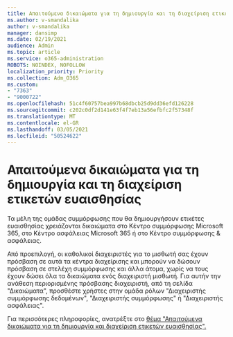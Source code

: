 ```yaml
---
title: Απαιτούμενα δικαιώματα για τη δημιουργία και τη διαχείριση ετικετών ευαισθησίας
ms.author: v-smandalika
author: v-smandalika
manager: dansimp
ms.date: 02/19/2021
audience: Admin
ms.topic: article
ms.service: o365-administration
ROBOTS: NOINDEX, NOFOLLOW
localization_priority: Priority
ms.collection: Adm_O365
ms.custom:
- "7363"
- "9000722"
ms.openlocfilehash: 51c4f60757bea997b68dbcb25d9dd36efd126228
ms.sourcegitcommit: c202c0df2d141e63f4f7eb13a56efbfc2f57348f
ms.translationtype: MT
ms.contentlocale: el-GR
ms.lasthandoff: 03/05/2021
ms.locfileid: "50524622"
---
```

# <a name="permissions-required-to-create-and-manage-sensitivity-labels"></a>Απαιτούμενα δικαιώματα για τη δημιουργία και τη διαχείριση ετικετών ευαισθησίας

Τα μέλη της ομάδας συμμόρφωσης που θα δημιουργήσουν ετικέτες ευαισθησίας χρειάζονται δικαιώματα στο Κέντρο συμμόρφωσης Microsoft 365, στο Κέντρο ασφάλειας Microsoft 365 ή στο Κέντρο συμμόρφωσης & ασφάλειας.

Από προεπιλογή, οι καθολικοί διαχειριστές για το μισθωτή σας έχουν πρόσβαση σε αυτά τα κέντρα διαχείρισης και μπορούν να δώσουν πρόσβαση σε στελέχη συμμόρφωσης και άλλα άτομα, χωρίς να τους έχουν δώσει όλα τα δικαιώματα ενός διαχειριστή μισθωτή. Για αυτήν την ανάθεση περιορισμένης  πρόσβασης διαχειριστή, από τη σελίδα "Δικαιώματα", προσθέστε χρήστες στην ομάδα ρόλων "Διαχειριστής συμμόρφωσης δεδομένων", "Διαχειριστής συμμόρφωσης" ή "Διαχειριστής ασφάλειας".

Για περισσότερες πληροφορίες, ανατρέξτε στο [θέμα "Απαιτούμενα δικαιώματα για τη δημιουργία και διαχείριση ετικετών ευαισθησίας".](https://docs.microsoft.com/microsoft-365/compliance/get-started-with-sensitivity-labels)